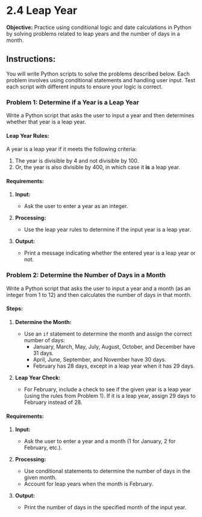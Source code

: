# 2.4 Leap Year

**Objective:** Practice using conditional logic and date calculations in Python by solving problems related to leap years and the number of days in a month.

## Instructions:

You will write Python scripts to solve the problems described below. Each problem involves using conditional statements and handling user input. Test each script with different inputs to ensure your logic is correct.

### Problem 1: Determine if a Year is a Leap Year

Write a Python script that asks the user to input a year and then determines whether that year is a leap year.

#### Leap Year Rules:

A year is a leap year if it meets the following criteria:

1. The year is divisible by 4 and not divisible by 100.
2. Or, the year is also divisible by 400, in which case it **is** a leap year.

#### Requirements:

1. **Input:** 
   - Ask the user to enter a year as an integer.

2. **Processing:** 
   - Use the leap year rules to determine if the input year is a leap year.

3. **Output:**
   - Print a message indicating whether the entered year is a leap year or not.

### Problem 2: Determine the Number of Days in a Month

Write a Python script that asks the user to input a year and a month (as an integer from 1 to 12) and then calculates the number of days in that month.

#### Steps:

1. **Determine the Month:**
   - Use an `if` statement to determine the month and assign the correct number of days:
     - January, March, May, July, August, October, and December have 31 days.
     - April, June, September, and November have 30 days.
     - February has 28 days, except in a leap year when it has 29 days.

2. **Leap Year Check:**
   - For February, include a check to see if the given year is a leap year (using the rules from Problem 1). If it is a leap year, assign 29 days to February instead of 28.

#### Requirements:

1. **Input:**
   - Ask the user to enter a year and a month (1 for January, 2 for February, etc.).

2. **Processing:**
   - Use conditional statements to determine the number of days in the given month.
   - Account for leap years when the month is February.

3. **Output:**
   - Print the number of days in the specified month of the input year.
